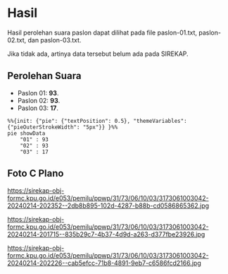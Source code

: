 # Hasil

Hasil perolehan suara paslon dapat dilihat pada file paslon-01.txt, paslon-02.txt, dan paslon-03.txt.

Jika tidak ada, artinya data tersebut belum ada pada SIREKAP.

## Perolehan Suara

 * Paslon 01: **93**.
 * Paslon 02: **93**.
 * Paslon 03: **17**.

```mermaid
%%{init: {"pie": {"textPosition": 0.5}, "themeVariables": {"pieOuterStrokeWidth": "5px"}} }%%
pie showData
    "01" : 93
    "02" : 93
    "03" : 17
```
## Foto C Plano

https://sirekap-obj-formc.kpu.go.id/e053/pemilu/ppwp/31/73/06/10/03/3173061003042-20240214-202352--2db8b895-102d-4287-b88b-cd0586865362.jpg

https://sirekap-obj-formc.kpu.go.id/e053/pemilu/ppwp/31/73/06/10/03/3173061003042-20240214-201715--835b29c7-4b37-4d9d-a263-d377fbe23926.jpg

https://sirekap-obj-formc.kpu.go.id/e053/pemilu/ppwp/31/73/06/10/03/3173061003042-20240214-202226--cab5efcc-71b8-4891-9eb7-c6586fcd2166.jpg
